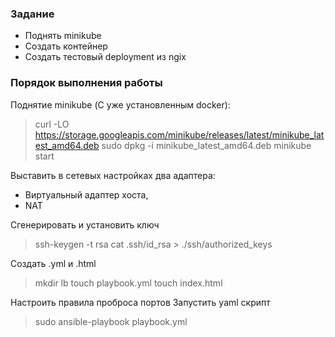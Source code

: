 ### Задание

- Поднять minikube
- Создать контейнер
- Создать тестовый deployment из ngix

### Порядок выполнения работы

Поднятие minikube (С уже установленным docker):
> curl -LO https://storage.googleapis.com/minikube/releases/latest/minikube_latest_amd64.deb
> sudo dpkg -i minikube_latest_amd64.deb
> minikube start

Выставить в сетевых настройках два адаптера: 
- Виртуальный адаптер хоста,
- NAT

Сгенерировать и установить ключ
> ssh-keygen -t rsa
> cat .ssh/id_rsa > ./ssh/authorized_keys

Создать .yml и .html
> mkdir lb
> touch playbook.yml
> touch index.html

Настроить правила проброса портов
Запустить yaml скрипт
> sudo ansible-playbook playbook.yml
